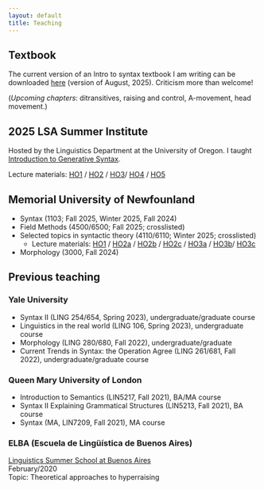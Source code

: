```yaml
---
layout: default
title: Teaching
---
```

## Textbook

The current version of an Intro to syntax textbook I am writing can be downloaded [here](files/Introduction_to_syntax_textbook.pdf) (version of August, 2025). Criticism more than welcome!

(_Upcoming chapters_: ditransitives, raising and control, A-movement, head movement.)

## 2025 LSA Summer Institute

Hosted by the Linguistics Department at the University of Oregon. I taught [Introduction to Generative Syntax](https://center.uoregon.edu/LSA/2025/program/search/detail_session.php?id=13901702).

Lecture materials: [HO1](files/intro_syntax/Intro_Generative_Syntax_LSA_2025_HO1.pdf) / [HO2](files/intro_syntax/Intro_Generative_Syntax_LSA_2025_HO2.pdf) / [HO3](files/intro_syntax/Intro_Generative_Syntax_LSA_2025_HO3.pdf )/ [HO4](files/intro_syntax/Intro_Generative_Syntax_LSA_2025_HO4.pdf) / [HO5](files/intro_syntax/Intro_Generative_Syntax_LSA_2025_HO5.pdf)

## Memorial University of Newfounland
+ Syntax (1103; Fall 2025, Winter 2025, Fall 2024)
+ Field Methods (4500/6500; Fall 2025; crosslisted)
+ Selected topics in syntactic theory (4110/6110; Winter 2025; crosslisted)
  + Lecture materials: [HO1](https://sznfng.github.io/files/agree_course/Selected_topics_in_syntactic_theory_4110_6110_Winter_2025_handout%201.pdf) / [HO2a](https://sznfng.github.io/files/agree_course/Selected_topics_in_syntactic_theory_4110_6110_Winter_2025_handout%202a.pdf) / [HO2b](https://sznfng.github.io/files/agree_course/Selected_topics_in_syntactic_theory_4110_6110_Winter_2025_handout%202b.pdf) / [HO2c](https://sznfng.github.io/files/agree_course/Selected_topics_in_syntactic_theory_4110_6110_Winter_2025_handout%202c.pdf) / [HO3a](https://sznfng.github.io/files/agree_course/Selected_topics_in_syntactic_theory_4110_6110_Winter_2025_handout%203a.pdf) / [HO3b](https://sznfng.github.io/files/agree_course/Selected_topics_in_syntactic_theory_4110_6110_Winter_2025_handout%203b.pdf)/ [HO3c](https://sznfng.github.io/files/agree_course/Selected_topics_in_syntactic_theory_4110_6110_Winter_2025_handout%203c.pdf)
+ Morphology (3000, Fall 2024)

## Previous teaching

### Yale University
+ Syntax II (LING 254/654, Spring 2023), undergraduate/graduate course
+ Linguistics in the real world (LING 106, Spring 2023), undergraduate course
+ Morphology (LING 280/680, Fall 2022), undergraduate/graduate
+ Current Trends in Syntax: the Operation Agree (LING 261/681, Fall 2022), undergraduate/graduate course

### Queen Mary University of London
+ Introduction to Semantics (LIN5217, Fall 2021), BA/MA course
+ Syntax II Explaining Grammatical Structures (LIN5213, Fall 2021), BA course
+ Syntax (MA, LIN7209, Fall 2021), MA course

### ELBA (Escuela de Lingüística de Buenos Aires)
[Linguistics Summer School at Buenos Aires](https://escuela-linguistica-de-buenos-aires.github.io/)\
February/2020\
Topic: Theoretical approaches to hyperraising

